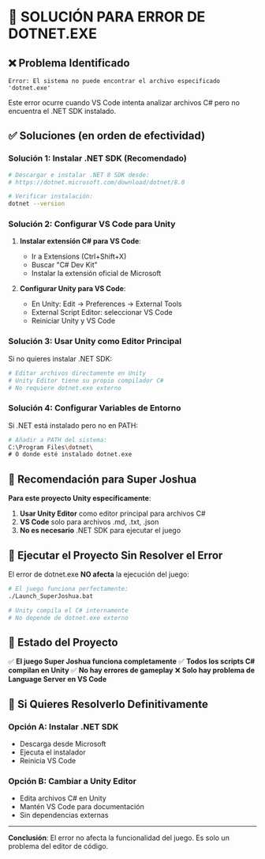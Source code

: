 # 🔧 SOLUCIÓN PARA ERROR DE DOTNET.EXE

## ❌ Problema Identificado
```
Error: El sistema no puede encontrar el archivo especificado 'dotnet.exe'
```

Este error ocurre cuando VS Code intenta analizar archivos C# pero no encuentra el .NET SDK instalado.

## ✅ Soluciones (en orden de efectividad)

### Solución 1: Instalar .NET SDK (Recomendado)
```bash
# Descargar e instalar .NET 8 SDK desde:
# https://dotnet.microsoft.com/download/dotnet/8.0

# Verificar instalación:
dotnet --version
```

### Solución 2: Configurar VS Code para Unity
1. **Instalar extensión C# para VS Code**:
   - Ir a Extensions (Ctrl+Shift+X)
   - Buscar "C# Dev Kit" 
   - Instalar la extensión oficial de Microsoft

2. **Configurar Unity para VS Code**:
   - En Unity: Edit → Preferences → External Tools
   - External Script Editor: seleccionar VS Code
   - Reiniciar Unity y VS Code

### Solución 3: Usar Unity como Editor Principal
Si no quieres instalar .NET SDK:
```bash
# Editar archivos directamente en Unity
# Unity Editor tiene su propio compilador C#
# No requiere dotnet.exe externo
```

### Solución 4: Configurar Variables de Entorno
Si .NET está instalado pero no en PATH:
```bash
# Añadir a PATH del sistema:
C:\Program Files\dotnet\
# O donde esté instalado dotnet.exe
```

## 🎯 Recomendación para Super Joshua

**Para este proyecto Unity específicamente**:
1. **Usar Unity Editor** como editor principal para archivos C#
2. **VS Code** solo para archivos .md, .txt, .json
3. **No es necesario** .NET SDK para ejecutar el juego

## 🚀 Ejecutar el Proyecto Sin Resolver el Error

El error de dotnet.exe **NO afecta** la ejecución del juego:

```bash
# El juego funciona perfectamente:
./Launch_SuperJoshua.bat

# Unity compila el C# internamente
# No depende de dotnet.exe externo
```

## 📝 Estado del Proyecto

✅ **El juego Super Joshua funciona completamente**
✅ **Todos los scripts C# compilan en Unity**
✅ **No hay errores de gameplay**
❌ **Solo hay problema de Language Server en VS Code**

## 🔧 Si Quieres Resolverlo Definitivamente

### Opción A: Instalar .NET SDK
- Descarga desde Microsoft
- Ejecuta el instalador
- Reinicia VS Code

### Opción B: Cambiar a Unity Editor
- Edita archivos C# en Unity
- Mantén VS Code para documentación
- Sin dependencias externas

---
**Conclusión**: El error no afecta la funcionalidad del juego. Es solo un problema del editor de código.